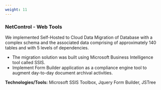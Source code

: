 ```yaml
---
weight: 11
---
```


### NetControl - Web Tools

We implemented Self-Hosted to Cloud Data Migration of Database with a complex schema and the associated data comprising of approximately 140 tables and with 5 levels of dependencies.

- The migration solution was built using Microsoft Business Intelligence tool called SSIS.
- Implement Form Builder application as a compliance engine tool to augment day-to-day document archival activities. 

**Technologies/Tools:** Microsoft SSIS Toolbox, Jquery Form Builder, JSTree 
